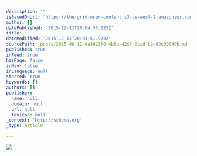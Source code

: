 ```yaml
---
description: ''
isBasedOnUrl: 'https://the-grid-user-content.s3-us-west-2.amazonaws.com/071b8ba8-de5b-40ff-9278-9618e8d1d09d.jpg'
author: []
datePublished: '2015-12-11T20:04:55.123Z'
title: ''
dateModified: '2015-12-11T20:04:51.978Z'
sourcePath: _posts/2015-08-11-da3623f8-4b6a-42ef-9ccd-b2d09e90849b.md
published: true
inFeed: true
hasPage: false
inNav: false
inLanguage: null
starred: true
keywords: []
authors: []
publisher:
  name: null
  domain: null
  url: null
  favicon: null
_context: 'http://schema.org'
_type: Article

---
```

![](https://the-grid-user-content.s3-us-west-2.amazonaws.com/071b8ba8-de5b-40ff-9278-9618e8d1d09d.jpg)
